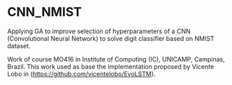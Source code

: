 # CNN_NMIST
Applying GA to improve selection of hyperparameters of a CNN (Convolutional Neural Network) to solve digit classifier based on NMIST dataset.

Work of course MO416 in Institute of Computing (IC), UNICAMP, Campinas, Brazil.
This work used as base the implementation proposed by Vicente Lobo in (https://github.com/vicentelobo/EvoLSTM).

